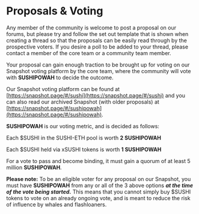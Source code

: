 # Proposals & Voting

Any member of the community is welcome to post a proposal on our forums, but please try and follow the set out template that is shown when creating a thread so that the proposals can be easily read through by the prospective voters. If you desire a poll to be added to your thread, please contact a member of the core team or a community team member.

Your proposal can gain enough traction to be brought up for voting on our Snapshot voting platform by the core team, where the community will vote with **SUSHIPOWAH** to decide the outcome.

Our Snapshot voting platform can be found at [https://snapshot.page/#/sushi](https://snapshot.page/#/sushi) and you can also read our archived Snapshot (with older proposals) at [https://snapshot.page/#/sushipowah](https://snapshot.page/#/sushipowah).

**SUSHIPOWAH** is our voting metric, and is decided as follows:

Each $SUSHI in the SUSHI-ETH pool is worth **2 SUSHIPOWAH**

Each $SUSHI held via xSUSHI tokens is worth **1 SUSHIPOWAH**

For a vote to pass and become binding, it must gain a quorum of at least 5 million **SUSHIPOWAH**.

**Please note:** To be an eligible voter for any proposal on our Snapshot, you must have **SUSHIPOWAH** from any or all of the 3 above options **_at the time of the vote being started._** This means that you cannot simply buy $SUSHI tokens to vote on an already ongoing vote, and is meant to reduce the risk of influence by whales and flashloaners.
